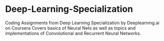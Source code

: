 # Deep-Learning-Specialization
Coding Assignments from Deep Learning Specialization by Deeplearning.ai on Coursera
Covers basics of Neural Nets as well as topics and implementations of Convolutional and Recurrent Neural Networks.
